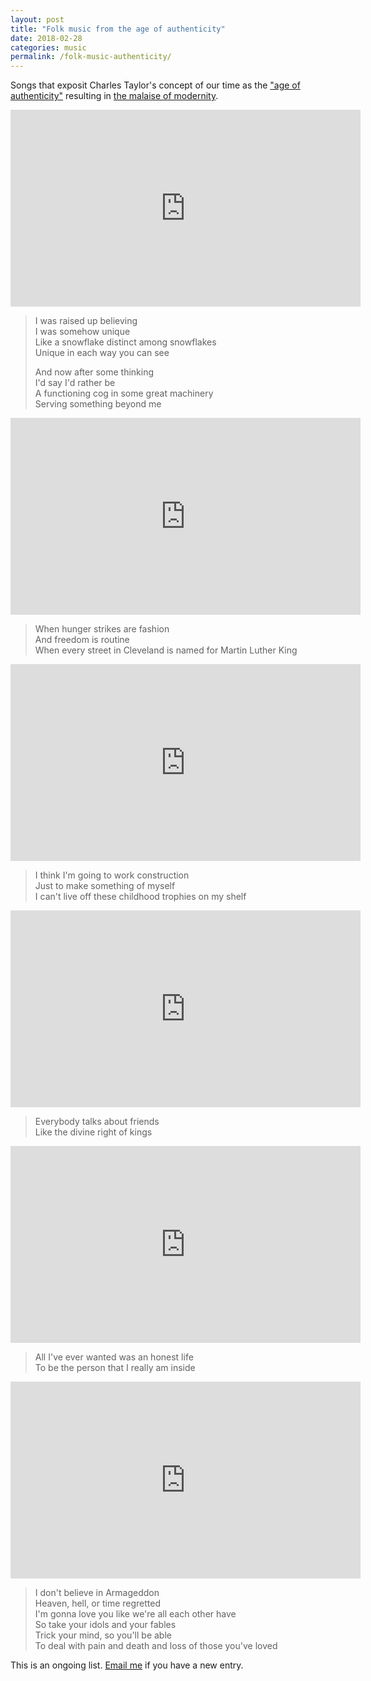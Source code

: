 ```yaml
---
layout: post
title: "Folk music from the age of authenticity"
date: 2018-02-28
categories: music
permalink: /folk-music-authenticity/
---
```


Songs that exposit Charles Taylor's concept of our time as the ["age of authenticity"](https://www.huffingtonpost.com/entry/charles-taylor-philosopher_us_58067afde4b0180a36e700f3) resulting in [the malaise of modernity](https://books.google.com/books/about/The_Malaise_of_Modernity.html?id=8XilSltUbyEC).

<iframe width="560" height="315" src="https://www.youtube-nocookie.com/embed/7HHgedNNQco?rel=0" frameborder="0" allow="autoplay; encrypted-media" allowfullscreen></iframe>

> I was raised up believing    
> I was somehow unique    
> Like a snowflake distinct among snowflakes    
> Unique in each way you can see
> 
> And now after some thinking    
> I'd say I'd rather be   
> A functioning cog in some great machinery    
> Serving something beyond me

<iframe width="560" height="315" src="https://www.youtube-nocookie.com/embed/_AiHvYlFYhA?rel=0" frameborder="0" allow="autoplay; encrypted-media" allowfullscreen></iframe>

> When hunger strikes are fashion    
> And freedom is routine    
> When every street in Cleveland is named for Martin Luther King

<iframe width="560" height="315" src="https://www.youtube-nocookie.com/embed/m4oJTE4ANwQ?rel=0" frameborder="0" allow="autoplay; encrypted-media" allowfullscreen></iframe>

> I think I'm going to work construction    
> Just to make something of myself    
> I can't live off these childhood trophies on my shelf

<iframe width="560" height="315" src="https://www.youtube-nocookie.com/embed/Wh1GUWERZG4?rel=0" frameborder="0" allow="autoplay; encrypted-media" allowfullscreen></iframe>

> Everybody talks about friends    
> Like the divine right of kings    

<iframe width="560" height="315" src="https://www.youtube-nocookie.com/embed/JU3YKF3WRYQ?rel=0" frameborder="0" allow="autoplay; encrypted-media" allowfullscreen></iframe>

> All I've ever wanted was an honest life    
> To be the person that I really am inside

<iframe width="560" height="315" src="https://www.youtube.com/embed/7mZ4SGPoKyw" frameborder="0" allow="autoplay; encrypted-media" allowfullscreen></iframe>

> I don't believe in Armageddon    
> Heaven, hell, or time regretted    
> I'm gonna love you like we're all each other have    
> So take your idols and your fables    
> Trick your mind, so you'll be able    
> To deal with pain and death and loss of those you've loved


This is an ongoing list. [Email me](mailto:mm@matt-miller.org) if you have a new entry.
